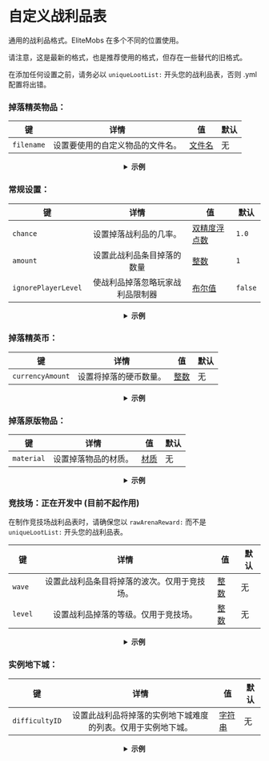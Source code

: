 # 自定义战利品表

通用的战利品格式。EliteMobs 在多个不同的位置使用。

请注意，这是最新的格式，也是推荐使用的格式，但存在一些替代的旧格式。

在添加任何设置之前，请务必以 `uniqueLootList:` 开头您的战利品表，否则 .yml 配置将出错。

### 掉落精英物品：

| 键          |        详情        | 值                | 默认 |
|------------|:----------------:|------------------|----|
| `filename` | 设置要使用的自定义物品的文件名。 | [文件名](#filename) | 无  |

<details>

<summary align="center"><b>示例</b></summary>

<div align="left">

```yml
uniqueLootList:
  - filename: magmaguys_toothpick.yml
```

这将使怪物以 100% 的掉落几率掉落 1 个 *MagmaGuy 的牙签*。

</div>

</details>

### 常规设置：

| 键                   |        详情        | 值                 | 默认      |
|---------------------|:----------------:|-------------------|---------|
| `chance`            |   设置掉落战利品的几率。    | [双精度浮点数](#double) | `1.0`   |
| `amount`            |  设置此战利品条目掉落的数量   | [整数](#integer)    | `1`     |
| `ignorePlayerLevel` | 使战利品掉落忽略玩家战利品限制器 | [布尔值](#boolean)   | `false` |

<details>

<summary align="center"><b>示例</b></summary>

<div align="left">

```yml
uniqueLootList:
  - filename: magmaguys_toothpick.yml
    chance: 0.5
    amount: 10
    ignorePlayerLevel: true
```

这将使怪物以 50% 的掉落几率掉落 10 个 *MagmaGuy 的牙签*，同时忽略玩家等级。

</div>

</details>

### 掉落精英币：

| 键                |     详情      | 值              | 默认 |
|------------------|:-----------:|----------------|----|
| `currencyAmount` | 设置将掉落的硬币数量。 | [整数](#integer) | 无  |

<details>

<summary align="center"><b>示例</b></summary>

<div align="left">

```yml
uniqueLootList:
  - currencyAmount: 344
    chance: 0.5
```

这将使怪物以 50% 的掉落几率掉落 344 个 *精英币*。

</div>

</details>

### 掉落原版物品：

| 键          |     详情     | 值               | 默认 |
|------------|:----------:|-----------------|----|
| `material` | 设置掉落物品的材质。 | [材质](#material) | 无  |

<details>

<summary align="center"><b>示例</b></summary>

<div align="left">

```yml
uniqueLootList:
  - material: APPLE
    chance: 0.3
    amount: 5
```

这将使怪物以 30% 的掉落几率掉落 5 个 *苹果*。

</div>

</details>

### 竞技场：正在开发中 (目前不起作用)

在制作竞技场战利品表时，请确保您以 `rawArenaReward:` 而不是 `uniqueLootList:` 开头您的战利品表。

| 键       |           详情           | 值              | 默认 |
|---------|:----------------------:|----------------|----|
| `wave`  | 设置此战利品条目将掉落的波次。仅用于竞技场。 | [整数](#integer) | 无  |
| `level` |   设置战利品掉落的等级。仅用于竞技场。   | [整数](#integer) | 无  |

<details>

<summary align="center"><b>示例</b></summary>

<div align="left">

```yml
rawArenaReward:
  - material: BREAD
    wave: 1
    amount: 10
    chance: 0.5
  - filename: magmaguys_toothpick.yml
    wave: 1
    level: 2
```

当玩家击败第一波时，这将使竞技场以 50% 的掉落几率掉落 10 个 *面包*，以及以 100% 的掉落几率掉落 1 个 2 级的 *MagmaGuy
的牙签*。

</div>

</details>

### 实例地下城：

| 键              |               详情               | 值              | 默认 |
|----------------|:------------------------------:|----------------|----|
| `difficultyID` | 设置此战利品将掉落的实例地下城难度的列表。仅用于实例地下城。 | [字符串](#string) | 无  |

<details>

<summary align="center"><b>示例</b></summary>

<div align="left">

```yml
uniqueLootList:
  - filename: magmaguys_toothpick.yml
    chance: 0.5
    difficultyID:
    - 1
    - 2
```

如果玩家在难度 1 或 2 上击败了 Boss，这将使怪物以 50% 的掉落几率掉落 1 个 *MagmaGuy 的牙签*。

</div>

</details>
